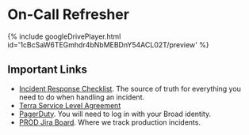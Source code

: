 # On-Call Refresher


{% include googleDrivePlayer.html id='1cBcSaW6TEGmhdr4bNbMEBDnY54ACL02T/preview' %}

## Important Links

- [Incident Response Checklist](https://broadinstitute.github.io/checklists.github.io/incident_response_checklist.html).  The source of truth for everything you need to do when handling an incident.
- [Terra Service Level Agreement](https://docs.google.com/spreadsheets/d/1Qcfve-nHlS0Udq31nZlfwBDjguhsJ8sxm0Q7RqfZM8o/edit?usp=sharing)
- [PagerDuty](https://broad-institute-dsp.pagerduty.com).  You will need to log in with your Broad identity.
- [PROD Jira Board](https://broadworkbench.atlassian.net/secure/RapidBoard.jspa?rapidView=88&projectKey=PROD).  Where we track production incidents.
